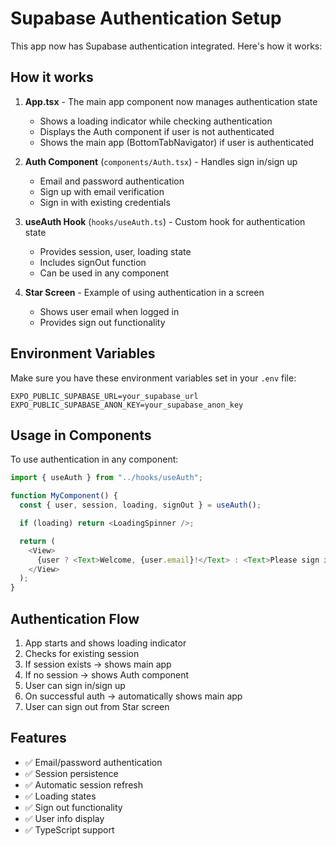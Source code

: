 # Supabase Authentication Setup

This app now has Supabase authentication integrated. Here's how it works:

## How it works

1. **App.tsx** - The main app component now manages authentication state

   - Shows a loading indicator while checking authentication
   - Displays the Auth component if user is not authenticated
   - Shows the main app (BottomTabNavigator) if user is authenticated

2. **Auth Component** (`components/Auth.tsx`) - Handles sign in/sign up

   - Email and password authentication
   - Sign up with email verification
   - Sign in with existing credentials

3. **useAuth Hook** (`hooks/useAuth.ts`) - Custom hook for authentication state

   - Provides session, user, loading state
   - Includes signOut function
   - Can be used in any component

4. **Star Screen** - Example of using authentication in a screen
   - Shows user email when logged in
   - Provides sign out functionality

## Environment Variables

Make sure you have these environment variables set in your `.env` file:

```
EXPO_PUBLIC_SUPABASE_URL=your_supabase_url
EXPO_PUBLIC_SUPABASE_ANON_KEY=your_supabase_anon_key
```

## Usage in Components

To use authentication in any component:

```typescript
import { useAuth } from "../hooks/useAuth";

function MyComponent() {
  const { user, session, loading, signOut } = useAuth();

  if (loading) return <LoadingSpinner />;

  return (
    <View>
      {user ? <Text>Welcome, {user.email}!</Text> : <Text>Please sign in</Text>}
    </View>
  );
}
```

## Authentication Flow

1. App starts and shows loading indicator
2. Checks for existing session
3. If session exists → shows main app
4. If no session → shows Auth component
5. User can sign in/sign up
6. On successful auth → automatically shows main app
7. User can sign out from Star screen

## Features

- ✅ Email/password authentication
- ✅ Session persistence
- ✅ Automatic session refresh
- ✅ Loading states
- ✅ Sign out functionality
- ✅ User info display
- ✅ TypeScript support
